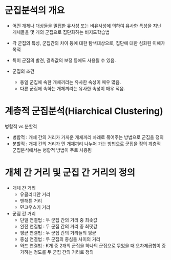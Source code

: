 # 군집분석의 개요
- 어떤 개체나 대상들을 밀접한 유사성 또는 비유사성에 의하여 유사한 특성을 지닌 개체들을 몇 개의 군집으로 집단화하는 비지도학습법
- 각 군집의 특성, 군집간의 차이 등에 대한 탐색대상으로, 집단에 대한 심화된 이해가 목적
- 특이 군집의 발견, 결측값의 보정 등에도 사용될 수 있음.

- 군집의 조건
    - 동일 군집에 속한 개체끼리는 유사한 속성이 매우 많음.
    - 다른 군집에 속하는 개체끼리는 유사한 속성이 매우 적음.


# 계층적 군집분석(Hiarchical Clustering)
병합적 vs 분할적
- 병합적 : 개체 간의 거리가 가까운 개체끼리 차례로 묶어주는 방법으로 군집을 정의
- 분할적 : 개체 간의 거리가 먼 개체끼리 나누어 가는 방법으로 군집을 정의
계층적 군집분석에서는 병합적 방법이 주로 사용됨

# 개체 간 거리 및 군집 간 거리의 정의
- 개체 간 거리
    -  유클리디안 거리
    - 맨해튼 거리
    - 민코우스키 거리
- 군집 간 거리
    - 단일 연결법 : 두 군집 간의 거리 중 최솟값
    - 완전 연결법 : 두 군집 간의 거리 중 최댓값
    - 평균 연결법 : 두 군집 간의 거리들의 평균
    - 중심 연결법 : 두 군집의 중심들 사이의 거리
    - 와드 연결법 : K개 중 2개의 군집을 하나의 군집으로 묶었을 때 오차제곱합이 증가하는 정도를 두 군집 간의 거리로 정의